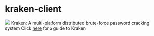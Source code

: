 # kraken-client
<img src="https://github.com/arcaneiceman/kraken-client/blob/master/src/assets/kraken-logo.png" />
Kraken: A multi-platform distributed brute-force password cracking system
Click <a href="https://kraken.work/help">here</a> for a guide to Kraken

